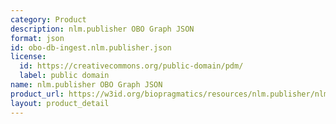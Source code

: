 ```yaml
---
category: Product
description: nlm.publisher OBO Graph JSON
format: json
id: obo-db-ingest.nlm.publisher.json
license:
  id: https://creativecommons.org/public-domain/pdm/
  label: public domain
name: nlm.publisher OBO Graph JSON
product_url: https://w3id.org/biopragmatics/resources/nlm.publisher/nlm.publisher.json
layout: product_detail
---
```

